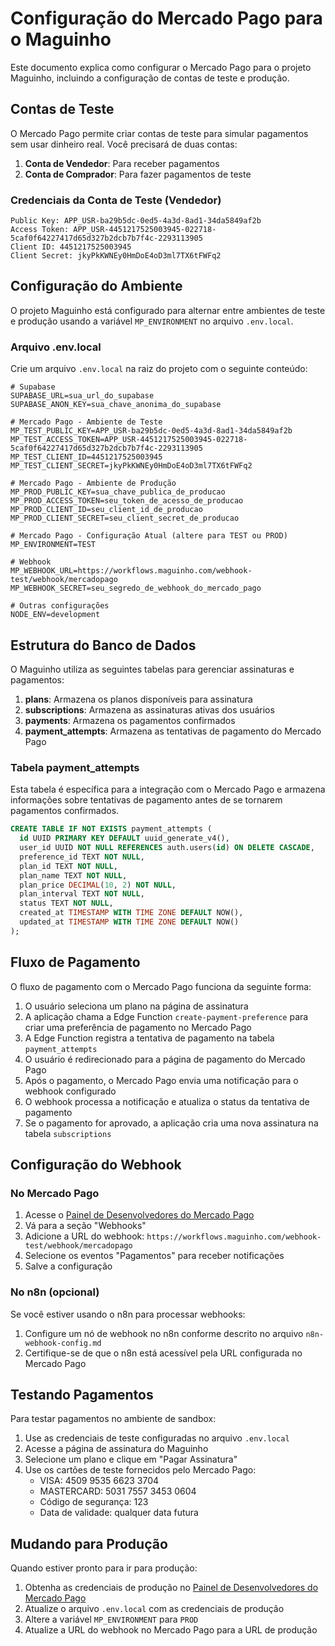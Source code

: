 # Configuração do Mercado Pago para o Maguinho

Este documento explica como configurar o Mercado Pago para o projeto Maguinho, incluindo a configuração de contas de teste e produção.

## Contas de Teste

O Mercado Pago permite criar contas de teste para simular pagamentos sem usar dinheiro real. Você precisará de duas contas:

1. **Conta de Vendedor**: Para receber pagamentos
2. **Conta de Comprador**: Para fazer pagamentos de teste

### Credenciais da Conta de Teste (Vendedor)

```
Public Key: APP_USR-ba29b5dc-0ed5-4a3d-8ad1-34da5849af2b
Access Token: APP_USR-4451217525003945-022718-5caf0f64227417d65d327b2dcb7b7f4c-2293113905
Client ID: 4451217525003945
Client Secret: jkyPkKWNEy0HmDoE4oD3ml7TX6tFWFq2
```

## Configuração do Ambiente

O projeto Maguinho está configurado para alternar entre ambientes de teste e produção usando a variável `MP_ENVIRONMENT` no arquivo `.env.local`.

### Arquivo .env.local

Crie um arquivo `.env.local` na raiz do projeto com o seguinte conteúdo:

```
# Supabase
SUPABASE_URL=sua_url_do_supabase
SUPABASE_ANON_KEY=sua_chave_anonima_do_supabase

# Mercado Pago - Ambiente de Teste
MP_TEST_PUBLIC_KEY=APP_USR-ba29b5dc-0ed5-4a3d-8ad1-34da5849af2b
MP_TEST_ACCESS_TOKEN=APP_USR-4451217525003945-022718-5caf0f64227417d65d327b2dcb7b7f4c-2293113905
MP_TEST_CLIENT_ID=4451217525003945
MP_TEST_CLIENT_SECRET=jkyPkKWNEy0HmDoE4oD3ml7TX6tFWFq2

# Mercado Pago - Ambiente de Produção
MP_PROD_PUBLIC_KEY=sua_chave_publica_de_producao
MP_PROD_ACCESS_TOKEN=seu_token_de_acesso_de_producao
MP_PROD_CLIENT_ID=seu_client_id_de_producao
MP_PROD_CLIENT_SECRET=seu_client_secret_de_producao

# Mercado Pago - Configuração Atual (altere para TEST ou PROD)
MP_ENVIRONMENT=TEST

# Webhook
MP_WEBHOOK_URL=https://workflows.maguinho.com/webhook-test/webhook/mercadopago
MP_WEBHOOK_SECRET=seu_segredo_de_webhook_do_mercado_pago

# Outras configurações
NODE_ENV=development
```

## Estrutura do Banco de Dados

O Maguinho utiliza as seguintes tabelas para gerenciar assinaturas e pagamentos:

1. **plans**: Armazena os planos disponíveis para assinatura
2. **subscriptions**: Armazena as assinaturas ativas dos usuários
3. **payments**: Armazena os pagamentos confirmados
4. **payment_attempts**: Armazena as tentativas de pagamento do Mercado Pago

### Tabela payment_attempts

Esta tabela é específica para a integração com o Mercado Pago e armazena informações sobre tentativas de pagamento antes de se tornarem pagamentos confirmados.

```sql
CREATE TABLE IF NOT EXISTS payment_attempts (
  id UUID PRIMARY KEY DEFAULT uuid_generate_v4(),
  user_id UUID NOT NULL REFERENCES auth.users(id) ON DELETE CASCADE,
  preference_id TEXT NOT NULL,
  plan_id TEXT NOT NULL,
  plan_name TEXT NOT NULL,
  plan_price DECIMAL(10, 2) NOT NULL,
  plan_interval TEXT NOT NULL,
  status TEXT NOT NULL,
  created_at TIMESTAMP WITH TIME ZONE DEFAULT NOW(),
  updated_at TIMESTAMP WITH TIME ZONE DEFAULT NOW()
);
```

## Fluxo de Pagamento

O fluxo de pagamento com o Mercado Pago funciona da seguinte forma:

1. O usuário seleciona um plano na página de assinatura
2. A aplicação chama a Edge Function `create-payment-preference` para criar uma preferência de pagamento no Mercado Pago
3. A Edge Function registra a tentativa de pagamento na tabela `payment_attempts`
4. O usuário é redirecionado para a página de pagamento do Mercado Pago
5. Após o pagamento, o Mercado Pago envia uma notificação para o webhook configurado
6. O webhook processa a notificação e atualiza o status da tentativa de pagamento
7. Se o pagamento for aprovado, a aplicação cria uma nova assinatura na tabela `subscriptions`

## Configuração do Webhook

### No Mercado Pago

1. Acesse o [Painel de Desenvolvedores do Mercado Pago](https://www.mercadopago.com.br/developers)
2. Vá para a seção "Webhooks"
3. Adicione a URL do webhook: `https://workflows.maguinho.com/webhook-test/webhook/mercadopago`
4. Selecione os eventos "Pagamentos" para receber notificações
5. Salve a configuração

### No n8n (opcional)

Se você estiver usando o n8n para processar webhooks:

1. Configure um nó de webhook no n8n conforme descrito no arquivo `n8n-webhook-config.md`
2. Certifique-se de que o n8n está acessível pela URL configurada no Mercado Pago

## Testando Pagamentos

Para testar pagamentos no ambiente de sandbox:

1. Use as credenciais de teste configuradas no arquivo `.env.local`
2. Acesse a página de assinatura do Maguinho
3. Selecione um plano e clique em "Pagar Assinatura"
4. Use os cartões de teste fornecidos pelo Mercado Pago:
   - VISA: 4509 9535 6623 3704
   - MASTERCARD: 5031 7557 3453 0604
   - Código de segurança: 123
   - Data de validade: qualquer data futura

## Mudando para Produção

Quando estiver pronto para ir para produção:

1. Obtenha as credenciais de produção no [Painel de Desenvolvedores do Mercado Pago](https://www.mercadopago.com.br/developers)
2. Atualize o arquivo `.env.local` com as credenciais de produção
3. Altere a variável `MP_ENVIRONMENT` para `PROD`
4. Atualize a URL do webhook no Mercado Pago para a URL de produção
